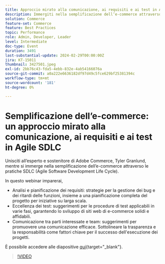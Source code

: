 ```yaml
---
title: Approccio mirato alla comunicazione, ai requisiti e ai test in Agile SDLC
description: Immergiti nella semplificazione dell’e-commerce attraverso le procedure SDLC (Agile Software Development Life Cycle).  Scopri l’analisi e la pianificazione dei requisiti, le strategie per la gestione dei bug e dei ritardi nelle funzioni, la pianificazione dei progetti per iniziative su larga scala, i suggerimenti per le procedure di test applicabili a varie fasi, garantendo lo sviluppo di siti web di e-commerce solidi e affidabili, i suggerimenti per promuovere una comunicazione efficace. Evidenziare la trasparenza e la responsabilità come fattori chiave per la corretta esecuzione del progetto.È possibile accedere alle diapositive qui.
solution: Commerce
feature-set: Commerce
feature: Best Practices
topic: Performance
role: Admin, Developer, Leader
level: Intermediate
doc-type: Event
duration: 3491
last-substantial-update: 2024-02-29T00:00:00Z
jira: KT-15011
thumbnail: 3427501.jpeg
exl-id: 2bb76c43-fda5-4ebb-832e-4ab54166076a
source-git-commit: a0a222e6636182df97d49c5fce629bf25381394c
workflow-type: tm+mt
source-wordcount: '181'
ht-degree: 0%

---
```


# Semplificazione dell’e-commerce: un approccio mirato alla comunicazione, ai requisiti e ai test in Agile SDLC

Unisciti all’esperto e sostenitore di Adobe Commerce, Tyler Granlund, mentre si immerge nella semplificazione dell’e-commerce attraverso le pratiche SDLC (Agile Software Development Life Cycle).

In questo webinar imparerai,

* Analisi e pianificazione dei requisiti: strategie per la gestione dei bug e dei ritardi delle funzioni, insieme a una pianificazione completa del progetto per iniziative su larga scala.
* Eccellenza dei test: suggerimenti per le procedure di test applicabili in varie fasi, garantendo lo sviluppo di siti web di e-commerce solidi e affidabili.
* Comunicazione tra parti interessate e team: suggerimenti per promuovere una comunicazione efficace. Sottolineare la trasparenza e la responsabilità come fattori chiave per il successo dell&#39;esecuzione dei progetti.

È possibile accedere alle diapositive [qui](../../assets/commerce/agile-sldc-slides.pdf){target="_blank"}.

>[!VIDEO](https://video.tv.adobe.com/v/3427501/?learn=on)
